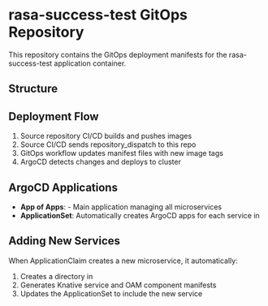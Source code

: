 # rasa-success-test GitOps Repository

This repository contains the GitOps deployment manifests for the rasa-success-test application container.

## Structure



## Deployment Flow

1. Source repository CI/CD builds and pushes images
2. Source CI/CD sends repository_dispatch to this repo
3. GitOps workflow updates manifest files with new image tags
4. ArgoCD detects changes and deploys to cluster

## ArgoCD Applications

- **App of Apps**:  - Main application managing all microservices
- **ApplicationSet**: Automatically creates ArgoCD apps for each service in 

## Adding New Services

When ApplicationClaim creates a new microservice, it automatically:
1. Creates a directory in 
2. Generates Knative service and OAM component manifests
3. Updates the ApplicationSet to include the new service

